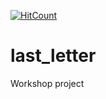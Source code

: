 [![HitCount](http://hits.dwyl.com/{username}/{project}.svg)](http://hits.dwyl.com/{username}/{project})

# last_letter

Workshop project
